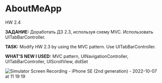 # AboutMeApp
HW 2.4 

**ЗАДАНИЕ:** Доработать ДЗ 2.3, используя
схему MVC. Использовать UITabBarController.

**TASK:** Modify HW 2.3 by using
the MVC pattern. Use UITabBarController.

**WHAT'S NEW I USED:** MVC pattern, UINavigationController, UITabBarController, UIScrollView, didSet

![Simulator Screen Recording - iPhone SE (2nd generation) - 2022-10-07 at 11 19 19](https://user-images.githubusercontent.com/97275239/194461674-18dd0781-6396-456b-bb8f-26d04ac12746.gif)

